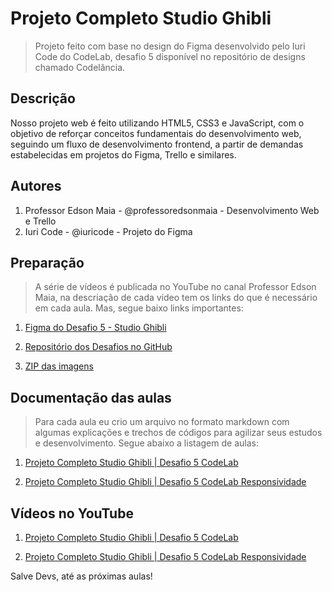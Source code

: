 # Projeto Completo Studio Ghibli

> Projeto feito com base no design do Figma desenvolvido pelo Iuri Code do CodeLab, desafio 5 disponível no repositório de designs chamado Codelância.

## Descrição

Nosso projeto web é feito utilizando HTML5, CSS3 e JavaScript, com o objetivo de reforçar conceitos fundamentais do desenvolvimento web, seguindo um fluxo de desenvolvimento frontend, a partir de demandas estabelecidas em projetos do Figma, Trello e similares.

## Autores

1. Professor Edson Maia - @professoredsonmaia - Desenvolvimento Web e Trello
2. Iuri Code - @iuricode - Projeto do Figma

## Preparação

> A série de vídeos é publicada no YouTube no canal Professor Edson Maia, na descriação de cada vídeo tem os links do que é necessário em cada aula. Mas, segue baixo links importantes:

1. [Figma do Desafio 5 - Studio Ghibli](https://www.figma.com/design/Yb9IBH56g7T1hdIyZ3BMNO/Desafios---CodeLab?t=txmBd1xzhCpgPS0O-0)

2. [Repositório dos Desafios no GitHub](https://github.com/iuricode/desafios-frontend)

3. [ZIP das imagens](https://drive.google.com/file/d/1HcOpp15YIjrjS8rxDOhmpaRWZao0zzZf/view?usp=sharing)

## Documentação das aulas

> Para cada aula eu crio um arquivo no formato markdown com algumas explicações e trechos de códigos para agilizar seus estudos e desenvolvimento. Segue abaixo a listagem de aulas:

1. [Projeto Completo Studio Ghibli | Desafio 5 CodeLab](https://github.com/edsonmaia/desafio-studio-ghibli/blob/main/docs/projeto-studio-ghibli.md)

2. [Projeto Completo Studio Ghibli | Desafio 5 CodeLab Responsividade](https://github.com/edsonmaia/desafio-studio-ghibli/blob/main/docs/projeto-studio-ghibli-responsividade.md)

## Vídeos no YouTube

1. [Projeto Completo Studio Ghibli | Desafio 5 CodeLab](https://youtu.be/PA_Hq9JVAJA)

2. [Projeto Completo Studio Ghibli | Desafio 5 CodeLab Responsividade](https://youtu.be/ANRhDIooVd4)

Salve Devs, até as próximas aulas!
